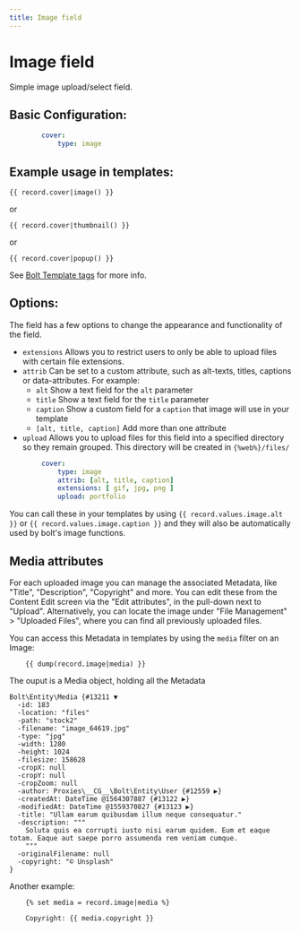 ```yaml
---
title: Image field
---
```

Image field
===========

Simple image upload/select field.

## Basic Configuration:

```yaml
        cover:
            type: image
```

## Example usage in templates:

```twig
{{ record.cover|image() }}
```

or

```twig
{{ record.cover|thumbnail() }}
```

or

```twig
{{ record.cover|popup() }}
```

See [Bolt Template tags](../templating/twig-functionality) for more info.

## Options:

The field has a few options to change the appearance and functionality of the
field.

* `extensions` Allows you to restrict users to only be able to upload files with
  certain file extensions.
* `attrib` Can be set to a custom attribute, such as alt-texts, titles, captions or data-attributes. For example:
  * `alt` Show a text field for the `alt` parameter
  * `title` Show a text field for the `title` parameter
  * `caption` Show a custom field for a `caption` that image will use in your template
  * `[alt, title, caption]` Add more than one attribute
* `upload` Allows you to upload files for this field into a specified directory
  so they remain grouped. This directory will be created in `{%web%}/files/`

```yaml
        cover:
            type: image
            attrib: [alt, title, caption]
            extensions: [ gif, jpg, png ]
            upload: portfolio
```

You can call these in your templates by using `{{ record.values.image.alt }}`
or `{{ record.values.image.caption }}` and they will also be automatically used by
bolt's image functions.

## Media attributes

For each uploaded image you can manage the associated Metadata, like "Title",
"Description", "Copyright" and more. You can edit these from the Content Edit
screen via the "Edit attributes", in the pull-down next to "Upload".
Alternatively, you can locate the image under "File Management" > "Uploaded
Files", where you can find all previously uploaded files.

You can access this Metadata in templates by using the `media` filter on an Image:

```twig
    {{ dump(record.image|media) }}
```

The ouput is a Media object, holding all the Metadata

```
Bolt\Entity\Media {#13211 ▼
  -id: 183
  -location: "files"
  -path: "stock2"
  -filename: "image_64619.jpg"
  -type: "jpg"
  -width: 1280
  -height: 1024
  -filesize: 158628
  -cropX: null
  -cropY: null
  -cropZoom: null
  -author: Proxies\__CG__\Bolt\Entity\User {#12559 ▶}
  -createdAt: DateTime @1564307887 {#13122 ▶}
  -modifiedAt: DateTime @1559370827 {#13123 ▶}
  -title: "Ullam earum quibusdam illum neque consequatur."
  -description: """
    Soluta quis ea corrupti iusto nisi earum quidem. Eum et eaque totam. Eaque aut saepe porro assumenda rem veniam cumque.
    """
  -originalFilename: null
  -copyright: "© Unsplash"
}
```

Another example:

```twig
    {% set media = record.image|media %}

    Copyright: {{ media.copyright }}
```

